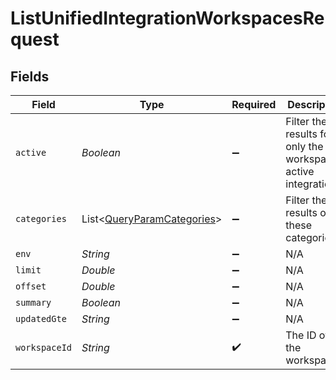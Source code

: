 # ListUnifiedIntegrationWorkspacesRequest


## Fields

| Field                                                                         | Type                                                                          | Required                                                                      | Description                                                                   |
| ----------------------------------------------------------------------------- | ----------------------------------------------------------------------------- | ----------------------------------------------------------------------------- | ----------------------------------------------------------------------------- |
| `active`                                                                      | *Boolean*                                                                     | :heavy_minus_sign:                                                            | Filter the results for only the workspace's active integrations               |
| `categories`                                                                  | List<[QueryParamCategories](../../models/operations/QueryParamCategories.md)> | :heavy_minus_sign:                                                            | Filter the results on these categories                                        |
| `env`                                                                         | *String*                                                                      | :heavy_minus_sign:                                                            | N/A                                                                           |
| `limit`                                                                       | *Double*                                                                      | :heavy_minus_sign:                                                            | N/A                                                                           |
| `offset`                                                                      | *Double*                                                                      | :heavy_minus_sign:                                                            | N/A                                                                           |
| `summary`                                                                     | *Boolean*                                                                     | :heavy_minus_sign:                                                            | N/A                                                                           |
| `updatedGte`                                                                  | *String*                                                                      | :heavy_minus_sign:                                                            | N/A                                                                           |
| `workspaceId`                                                                 | *String*                                                                      | :heavy_check_mark:                                                            | The ID of the workspace                                                       |